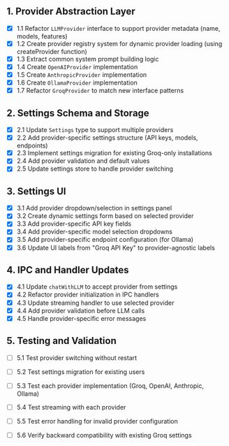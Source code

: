 ## 1. Provider Abstraction Layer
- [x] 1.1 Refactor `LLMProvider` interface to support provider metadata (name, models, features)
- [x] 1.2 Create provider registry system for dynamic provider loading (using createProvider function)
- [x] 1.3 Extract common system prompt building logic
- [x] 1.4 Create `OpenAIProvider` implementation
- [x] 1.5 Create `AnthropicProvider` implementation  
- [x] 1.6 Create `OllamaProvider` implementation
- [x] 1.7 Refactor `GroqProvider` to match new interface patterns

## 2. Settings Schema and Storage
- [x] 2.1 Update `Settings` type to support multiple providers
- [x] 2.2 Add provider-specific settings structure (API keys, models, endpoints)
- [x] 2.3 Implement settings migration for existing Groq-only installations
- [x] 2.4 Add provider validation and default values
- [x] 2.5 Update settings store to handle provider switching

## 3. Settings UI
- [x] 3.1 Add provider dropdown/selection in settings panel
- [x] 3.2 Create dynamic settings form based on selected provider
- [x] 3.3 Add provider-specific API key fields
- [x] 3.4 Add provider-specific model selection dropdowns
- [x] 3.5 Add provider-specific endpoint configuration (for Ollama)
- [x] 3.6 Update UI labels from "Groq API Key" to provider-agnostic labels

## 4. IPC and Handler Updates
- [x] 4.1 Update `chatWithLLM` to accept provider from settings
- [x] 4.2 Refactor provider initialization in IPC handlers
- [x] 4.3 Update streaming handler to use selected provider
- [x] 4.4 Add provider validation before LLM calls
- [x] 4.5 Handle provider-specific error messages

## 5. Testing and Validation
- [ ] 5.1 Test provider switching without restart
- [ ] 5.2 Test settings migration for existing users
- [ ] 5.3 Test each provider implementation (Groq, OpenAI, Anthropic, Ollama)
- [ ] 5.4 Test streaming with each provider
- [ ] 5.5 Test error handling for invalid provider configuration
- [ ] 5.6 Verify backward compatibility with existing Groq settings

